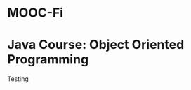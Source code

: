 # MOOC-Fi
<head>
  </head>
  
  <body>
  <h1> Java Course: Object Oriented Programming</h1>
  
  <div class="container">
  <div class="row">
    <p> Testing <p>
  </div>
  </div> 
  </body>
  
